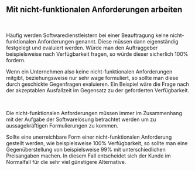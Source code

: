 Mit nicht-funktionalen Anforderungen arbeiten
---------------------------------------------

 

Häufig werden Softwaredienstleistern bei einer Beauftragung keine
nicht-funktionalen Anforderungen genannt. Diese müssen dann eigenständig
festgelegt und evaluiert werden. Würde man den Auftraggeber beispielsweise nach
Verfügbarkeit fragen, so würde dieser sicherlich 100% fordern.

Wenn ein Unternehmen also keine nicht-funktionalen Anforderungen mitgibt,
beziehungsweise nur sehr wage formuliert, so sollte man diese durch geschickte
Gegenfragen evaluieren. Ein Beispiel wäre die Frage nach der akzeptablen
Ausfallzeit im Gegensatz zu der geforderten Verfügbarkeit.

 

Die nicht-funktionalen Anforderungen müssen immer im Zusammenhang mit der
Aufgabe der Softwarelösung betrachtet werden um zu aussagekräftigen
Formulierungen zu kommen.

Sollte eine unerreichbare Form einer nicht-funktionalen Anforderung gestellt
werden, wie beispielsweise 100% Verfügbarkeit, so sollte man eine
Gegenüberstellung von beispielsweise 99% mit unterschiedlichen Preisangaben
machen. In diesem Fall entscheidet sich der Kunde im Normalfall für die sehr
viel günstigere Alternative.
